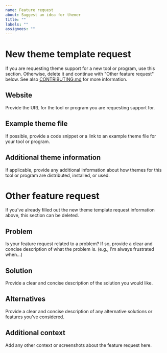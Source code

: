 ```yaml
---
name: Feature request
about: Suggest an idea for themer
title: ""
labels: ""
assignees: ""
---
```


# New theme template request

If you are requesting theme support for a new tool or program, use this section. Otherwise, delete it and continue with "Other feature request" below. See also [CONTRIBUTING.md](https://github.com/themerdev/themer/blob/main/.github/CONTRIBUTING.md) for more information.

## Website

Provide the URL for the tool or program you are requesting support for.

## Example theme file

If possible, provide a code snippet or a link to an example theme file for your tool or program.

## Additional theme information

If applicable, provide any additional information about how themes for this tool or program are distributed, installed, or used.

# Other feature request

If you've already filled out the new theme template request information above, this section can be deleted.

## Problem

Is your feature request related to a problem? If so, provide a clear and concise description of what the problem is. (e.g., I'm always frustrated when...)

## Solution

Provide a clear and concise description of the solution you would like.

## Alternatives

Provide a clear and concise description of any alternative solutions or features you've considered.

## Additional context

Add any other context or screenshots about the feature request here.
